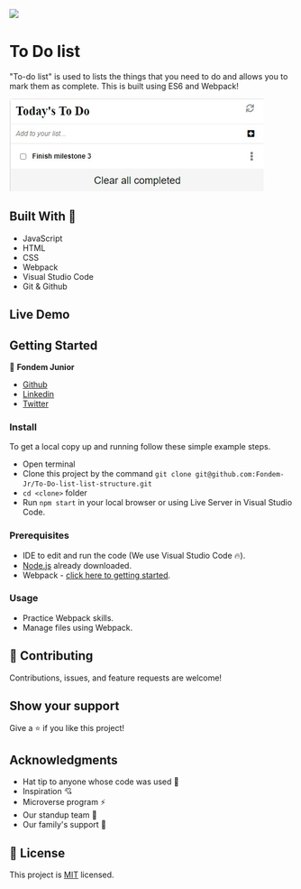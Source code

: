 ![](https://img.shields.io/badge/Microverse-blueviolet)

# To Do list

"To-do list" is used to lists the things that you need to do and allows you to mark them as complete. 
This is built using ES6 and Webpack!

![screenshot](./src/assets/todo.jpeg)
## Built With 🔨

- JavaScript
- HTML
- CSS
- Webpack
- Visual Studio Code
- Git & Github
## Live Demo
## Getting Started

👤 **Fondem Junior**

 - [Github](https://github.com/Fondem-Jr)
 - [Linkedin](https://www.linkedin.com/in/fondem-junior-57484744/)
 - [Twitter](https://twitter.com/OpportunistZeus)

### Install

To get a local copy up and running follow these simple example steps.
- Open terminal
- Clone this project by the command `git clone git@github.com:Fondem-Jr/To-Do-list-list-structure.git`
- `cd <clone>` folder
- Run `npm start` in your local browser or using Live Server in Visual Studio Code.

### Prerequisites

- IDE to edit and run the code (We use Visual Studio Code 🔥).
- [Node.js](https://nodejs.org/en/download/) already downloaded.
- Webpack - [click here to getting started](https://webpack.js.org/guides/getting-started/).


### Usage

- Practice Webpack skills.
- Manage files using Webpack.

## 🤝 Contributing

Contributions, issues, and feature requests are welcome!

## Show your support

Give a ⭐️ if you like this project!


## Acknowledgments

- Hat tip to anyone whose code was used 🔰
- Inspiration 💘
- Microverse program ⚡
- Our standup team 🏹
- Our family's support 🙌

## 📝 License

This project is [MIT](./LICENSE) licensed.

